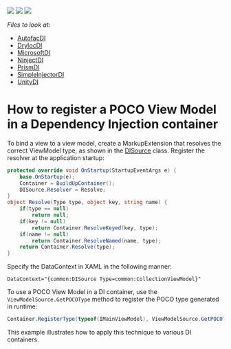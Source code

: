 <!-- default badges list -->
![](https://img.shields.io/endpoint?url=https://codecentral.devexpress.com/api/v1/VersionRange/387753046/20.2.2%2B)
[![](https://img.shields.io/badge/Open_in_DevExpress_Support_Center-FF7200?style=flat-square&logo=DevExpress&logoColor=white)](https://supportcenter.devexpress.com/ticket/details/T1038807)
[![](https://img.shields.io/badge/📖_How_to_use_DevExpress_Examples-e9f6fc?style=flat-square)](https://docs.devexpress.com/GeneralInformation/403183)
<!-- default badges end -->
<!-- default file list -->
*Files to look at*:

* [AutofacDI](./CS/AutofacDI/App.xaml.cs)
* [DryIocDI](./CS/DryIocDI/App.xaml.cs)
* [MicrosoftDI](./CS/MicrosoftDI/App.xaml.cs)
* [NinjectDI](./CS/NinjectDI/App.xaml.cs)
* [PrismDI](./CS/PrismDI/App.xaml.cs)
* [SimpleInjectorDI](./CS/SimpleInjectorDI/App.xaml.cs)
* [UnityDI](./CS/UnityDI/App.xaml.cs)
<!-- default file list end -->

# How to register a POCO View Model in a Dependency Injection container

To bind a view to a view model, create a MarkupExtension that resolves the correct ViewModel type, as shown in the [DISource](./CS/Common/DISource.cs) class. Register the resolver at the application startup:

``` c#
protected override void OnStartup(StartupEventArgs e) {
    base.OnStartup(e);
    Container = BuildUpContainer();
    DISource.Resolver = Resolve;
}
object Resolve(Type type, object key, string name) {
    if(type == null)
        return null;
    if(key != null)
        return Container.ResolveKeyed(key, type);
    if(name != null)
        return Container.ResolveNamed(name, type);
    return Container.Resolve(type);
}
```

Specify the DataContext in XAML in the following manner:

```
DataContext="{common:DISource Type=common:CollectionViewModel}"
```

To use a POCO View Model in a DI container, use the `ViewModelSource.GetPOCOType` method to register the POCO type generated in runtime:

``` c# 
Container.RegisterType(typeof(IMainViewModel), ViewModelSource.GetPOCOType(typeof(MainViewModel)));
```

This example illustrates how to apply this technique to various DI containers.

<br/>
